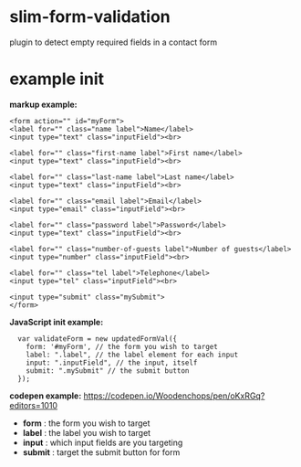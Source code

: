 # slim-form-validation
plugin to detect empty required fields in a contact form


# example init

 **markup example:**
```
<form action="" id="myForm">
<label for="" class="name label">Name</label>
<input type="text" class="inputField"><br>

<label for="" class="first-name label">First name</label>
<input type="text" class="inputField"><br>

<label for="" class="last-name label">Last name</label>
<input type="text" class="inputField"><br>

<label for="" class="email label">Email</label>
<input type="email" class="inputField"><br>

<label for="" class="password label">Password</label>
<input type="text" class="inputField"><br>

<label for="" class="number-of-guests label">Number of guests</label>
<input type="number" class="inputField"><br>

<label for="" class="tel label">Telephone</label>
<input type="tel" class="inputField"><br>

<input type="submit" class="mySubmit">
</form>

```
 **JavaScript init example:**

```
  var validateForm = new updatedFormVal({
    form: '#myForm', // the form you wish to target
    label: ".label", // the label element for each input 
    input: ".inputField", // the input, itself
    submit: ".mySubmit" // the submit button
  });

 ```
 
 **codepen example:**
https://codepen.io/Woodenchops/pen/oKxRGq?editors=1010

 
 - **form** : the form you wish to target
 - **label** : the label you wish to target
 - **input** : which input fields are you targeting
 - **submit** : target the submit button for form

 

